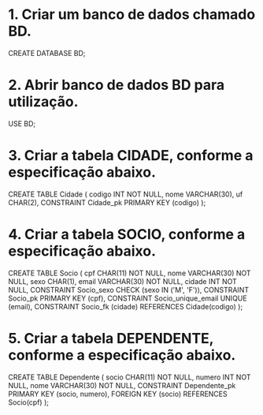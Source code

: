 # 1. Criar um banco de dados chamado BD.
CREATE DATABASE BD;

# 2. Abrir banco de dados BD para utilização.
USE BD;

# 3. Criar a tabela CIDADE, conforme a especificação abaixo.
CREATE TABLE Cidade (
	codigo 	INT NOT NULL,
    nome 	VARCHAR(30),
    uf 		CHAR(2),
    CONSTRAINT Cidade_pk PRIMARY KEY (codigo)
);

# 4. Criar a tabela SOCIO, conforme a especificação abaixo.
CREATE TABLE Socio (
	cpf 	CHAR(11) NOT NULL,
    nome 	VARCHAR(30) NOT NULL,
    sexo 	CHAR(1),
    email 	VARCHAR(30) NOT NULL,
    cidade 	INT NOT NULL,
    CONSTRAINT Socio_sexo CHECK (sexo IN ('M', 'F')),
	CONSTRAINT Socio_pk PRIMARY KEY (cpf),
    CONSTRAINT Socio_unique_email UNIQUE (email),
    CONSTRAINT Socio_fk (cidade) REFERENCES Cidade(codigo)
);

# 5. Criar a tabela DEPENDENTE, conforme a especificação abaixo.
CREATE TABLE Dependente (
	socio 	CHAR(11) NOT NULL,
    numero	INT NOT NULL,
    nome	VARCHAR(30) NOT NULL,
    CONSTRAINT Dependente_pk PRIMARY KEY (socio, numero),
    FOREIGN KEY (socio) REFERENCES Socio(cpf) 
);